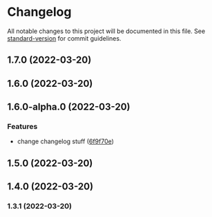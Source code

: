 # Changelog

All notable changes to this project will be documented in this file. See [standard-version](https://github.com/conventional-changelog/standard-version) for commit guidelines.

## 1.7.0 (2022-03-20)

## 1.6.0 (2022-03-20)

## 1.6.0-alpha.0 (2022-03-20)


### Features

* change changelog stuff ([6f9f70e](https://github.com/brrian/versioning-test/commit/6f9f70e8ad1f79d4fea38d0f6b44695b9f00ce04))

## 1.5.0 (2022-03-20)

## 1.4.0 (2022-03-20)

### 1.3.1 (2022-03-20)

